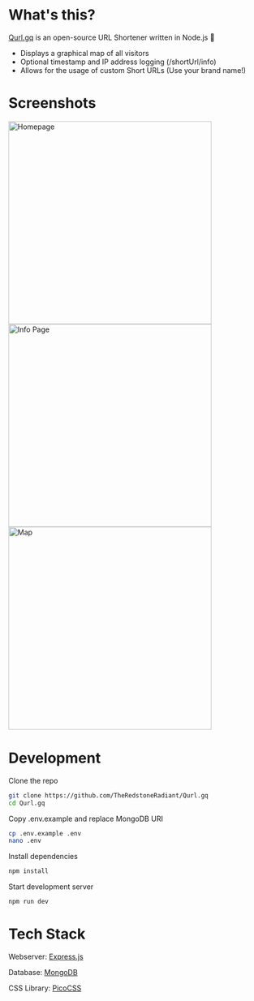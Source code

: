 # What's this?

[Qurl.gq](https://qurl.gq) is an open-source URL Shortener written in Node.js 🔗

- Displays a graphical map of all visitors
- Optional timestamp and IP address logging (/shortUrl/info)
- Allows for the usage of custom Short URLs (Use your brand name!)

# Screenshots

<a href="https://qurl.gq">
  <img height="400" alt="Homepage" src="https://user-images.githubusercontent.com/97064249/195446316-9442778e-7aa5-4c96-b051-202a58442881.png">
</a>

<a href="https://qurl.gq/glnh4/info">
  <img height="400" alt="Info Page" src="https://user-images.githubusercontent.com/97064249/195446416-aec6fdbb-4cb9-4500-babb-771c3818181d.png">
</a>

<a href="https://qurl.gq/glnh4/info">
  <img height="400" alt="Map" src="https://user-images.githubusercontent.com/97064249/195446479-f638ece3-b796-4c29-9d8a-320ad369fc33.png">
</a>

# Development

Clone the repo

```bash
git clone https://github.com/TheRedstoneRadiant/Qurl.gq
cd Qurl.gq
```

Copy .env.example and replace MongoDB URI

```bash
cp .env.example .env
nano .env
```

Install dependencies

```bash
npm install
```

Start development server

```bash
npm run dev
```

# Tech Stack

Webserver: [Express.js](https://expressjs.com)

Database: [MongoDB](https://www.mongodb.com)

CSS Library: [PicoCSS](https://picocss.com)
